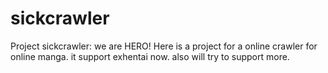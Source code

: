 sickcrawler
===========

Project sickcrawler: we are HERO!
Here is a project for a online crawler for online manga.
it support exhentai now.
also will try to support more.
